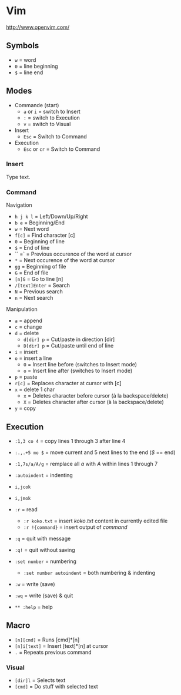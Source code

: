 # Vim

<http://www.openvim.com/>

## Symbols

* `w` = word
* `0` = line beginning
* `$` = line end

## Modes

* Commande (start)
  * `a` or `i` = switch to Insert
  * `:` = switch to Execution
  * `v` = switch to Visual
* Insert
  * `Esc` = Switch to Command
* Execution
  * `Esc` or `cr` = Switch to Command

### Insert

Type text.

### Command

Navigation

* `h j k l` = Left/Down/Up/Right
* `b e` = Beginning/End
* `w` = Next word
* `f[c]` = Find character [c]
* `0` = Beginning of line
* `$` = End of line
* `` =` = Previous occurence of the word at cursor
* `*` = Next occurence of the word at cursor
* `gg` = Beginning of file
* `G` = End of file
* `[n]G` = Go to line [n]
* `/[text]Enter` = Search
* `N` = Previous search
* `n` = Next search

Manipulation

* `a` = append
* `c` = change
* `d` = delete
  * `d[dir] p` = Cut/paste in direction [dir]
  * `D[dir] p` = Cut/paste until end of line
* `i` = insert
* `o` = insert a line
  * `O` = Insert line before (switches to Insert mode)
  * `o` = Insert line after (switches to Insert mode)
* `p` = paste
* `r[c]` = Replaces character at cursor with [c]
* `x` = delete 1 char
  * `x` = Deletes character before cursor (à la backspace/delete)
  * `X` = Deletes character after cursor (à la backspace/delete)
* `y` = copy

## Execution

* `:1,3 co 4` = copy lines 1 through 3 after line 4
* `:.,.+5 mo $` = move current and 5 next lines to the end (_$_ == end)
* `:1,7s/a/A/g` = remplace all _a_ with _A_ within lines 1 through 7

* `:autoindent` = indenting
* `i,jcok`
* `i,jmok`
* `:r` = read
  * `:r koko.txt` = insert _koko.txt_ content in currently edited file
  * `:r !{command}` = insert output of _command_
* `:q` = quit with message
* `:q!` = quit without saving
* `:set number` = numbering
  * `:set number autoindent` = both numbering & indenting
* `:w` = write (save)
* `:wq` = write (save) & quit
* `** :help` = help

## Macro

* `[n][cmd]` = Runs [cmd]*[n]
* `[n]i[text]` = Insert [text]*[n] at cursor
* `.` = Repeats previous command

### Visual

* `[dir]l` = Selects text
* `[cmd]` = Do stuff with selected text
